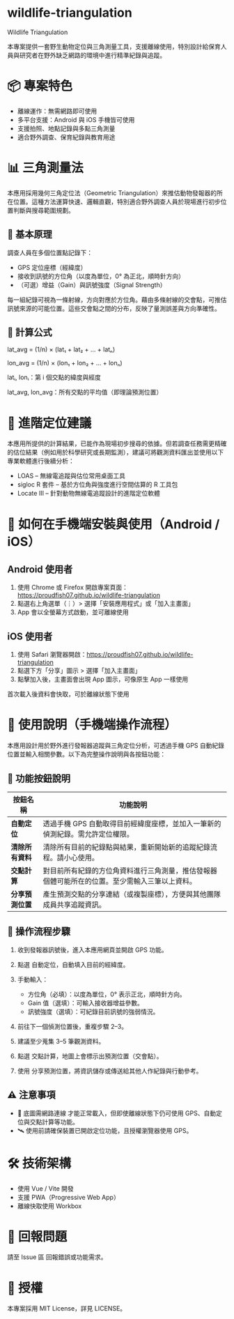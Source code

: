 # wildlife-triangulation

Wildlife Triangulation

本專案提供一套野生動物定位與三角測量工具，支援離線使用，特別設計給保育人員與研究者在野外缺乏網路的環境中進行精準紀錄與追蹤。

# 📦 專案特色
- 離線運作：無需網路即可使用
- 多平台支援：Android 與 iOS 手機皆可使用
- 支援拍照、地點記錄與多點三角測量
- 適合野外調查、保育紀錄與教育用途

# 📊 三角測量法
本應用採用幾何三角定位法（Geometric Triangulation）來推估動物發報器的所在位置。這種方法運算快速、邏輯直觀，特別適合野外調查人員於現場進行初步位置判斷與搜尋範圍規劃。

## 🔧 基本原理
調查人員在多個位置點記錄下：
- GPS 定位座標（經緯度）
- 接收到訊號的方位角（以度為單位，0° 為正北，順時針方向）
- （可選）增益（Gain）與訊號強度（Signal Strength）

每一組紀錄可視為一條射線，方向對應於方位角。藉由多條射線的交會點，可推估訊號來源的可能位置。這些交會點之間的分布，反映了量測誤差與方向準確性。

## 🧪 計算公式

lat_avg = (1/n) × (lat₁ + lat₂ + ... + latₙ)

lon_avg = (1/n) × (lon₁ + lon₂ + ... + lonₙ)

latᵢ, lonᵢ：第 i 個交點的緯度與經度

lat_avg, lon_avg：所有交點的平均值（即理論預測位置）

# 📌 進階定位建議
本應用所提供的計算結果，已能作為現場初步搜尋的依據。但若調查任務需更精確的估位結果（例如用於科學研究或長期監測），建議可將觀測資料匯出並使用以下專業軟體進行後續分析：
- LOAS – 無線電追蹤與估位常用桌面工具
- sigloc R 套件 – 基於方位角與強度進行空間估算的 R 工具包
- Locate III – 針對動物無線電追蹤設計的進階定位軟體

# 📱 如何在手機端安裝與使用（Android / iOS）

## Android 使用者 
1. 使用 Chrome 或 Firefox 開啟專案頁面：https://proudfish07.github.io/wildlife-triangulation
2. 點選右上角選單（⋮）> 選擇「安裝應用程式」或「加入主畫面」
3. App 會以全螢幕方式啟動，並可離線使用

## iOS 使用者
1. 使用 Safari 瀏覽器開啟：https://proudfish07.github.io/wildlife-triangulation
2. 點選下方「分享」圖示 > 選擇「加入主畫面」
3. 點擊加入後，主畫面會出現 App 圖示，可像原生 App 一樣使用

首次載入後資料會快取，可於離線狀態下使用

# 📖 使用說明（手機端操作流程）
本應用設計用於野外進行發報器追蹤與三角定位分析，可透過手機 GPS 自動紀錄位置並輸入相關參數。以下為完整操作說明與各按鈕功能：

## 🔘 功能按鈕說明
| 按鈕名稱       | 功能說明                                            |
| ---------- | ----------------------------------------------- |
| **自動定位**   | 透過手機 GPS 自動取得目前經緯度座標，並加入一筆新的偵測紀錄。需允許定位權限。       |
| **清除所有資料** | 清除所有目前的紀錄點與結果，重新開始新的追蹤紀錄流程。請小心使用。               |
| **交點計算**   | 對目前所有紀錄的方位角資料進行三角測量，推估發報器個體可能所在的位置。至少需輸入三筆以上資料。 |
| **分享預測位置** | 產生預測交點的分享連結（或複製座標），方便與其他團隊成員共享追蹤資訊。             |


## 🧭 操作流程步驟
1. 收到發報器訊號後，進入本應用網頁並開啟 GPS 功能。
2. 點選 自動定位，自動填入目前的經緯度。
3. 手動輸入：
   - 方位角（必填）：以度為單位，0° 表示正北，順時針方向。
   - Gain 值（選填）：可輸入接收器增益參數。
   - 訊號強度（選填）：可紀錄目前訊號的強弱情況。

4. 前往下一個偵測位置後，重複步驟 2–3。
5. 建議至少蒐集 3–5 筆觀測資料。
6. 點選 交點計算，地圖上會標示出預測位置（交會點）。
7. 使用 分享預測位置，將資訊儲存或傳送給其他人作紀錄與行動參考。

## ⚠️ 注意事項
- 📡 底圖需網路連線 才能正常載入，但即使離線狀態下仍可使用 GPS、自動定位與交點計算等功能。
- 🛰️ 使用前請確保裝置已開啟定位功能，且授權瀏覽器使用 GPS。

# 🛠️ 技術架構
- 使用 Vue / Vite 開發
- 支援 PWA（Progressive Web App）
- 離線快取使用 Workbox

# 🐛 回報問題
請至 Issue 區 回報錯誤或功能需求。

# 📄 授權
本專案採用 MIT License，詳見 LICENSE。
